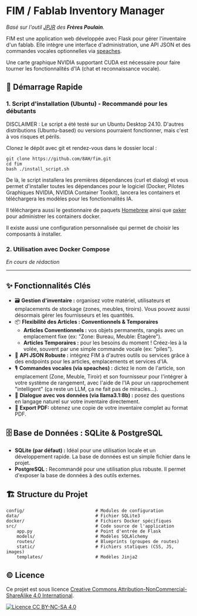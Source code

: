 # FIM / Fablab Inventory Manager

*Basé sur l'outil [JPJR](https://github.com/lfpoulain/jpjr) des **Frères Poulain**.*

FIM est une application web développée avec Flask pour gérer l'inventaire d'un fablab. Elle intègre une interface d'administration, une API JSON et des commandes vocales optionnelles via [speaches](https://github.com/speaches-ai/speaches/).

Une carte graphique NVIDIA supportant CUDA est nécessaire pour faire tourner les fonctionnalités d'IA (chat et reconnaissance vocale).

## 🚀 Démarrage Rapide

### 1. Script d'installation (Ubuntu) - Recommandé pour les débutants

DISCLAIMER : Le script a été testé sur un Ubuntu Desktop 24.10. D'autres distributions (Ubuntu-based) ou versions pourraient fonctionner, mais c'est à vos risques et périls.

Clonez le dépôt avec git et rendez-vous dans le dossier local :

```batch 
git clone https://github.com/8AH/fim.git
cd fim
bash ./install_script.sh
```

De là, le script installera les premières dépendances (curl et dialog) et vous permet d'installer toutes les dépendances pour le logiciel (Docker, Pilotes Graphiques NVIDIA, NVIDIA Container Toolkit), lancera les containers et téléchargera les modèles pour les fonctionnalités IA.

Il téléchargera aussi le gestionnaire de paquets [Homebrew](https://brew.sh/) ainsi que [oxker](https://github.com/mrjackwills/oxker) pour administrer les containers docker.

Il existe aussi une configuration personnalisée qui permet de choisir les composants à installer.

### 2. Utilisation avec Docker Compose

*En cours de rédaction*

---

## ✨ Fonctionnalités Clés

*   🗃️ **Gestion d'inventaire :** organisez votre matériel, utilisateurs et emplacements de stockage (zones, meubles, tiroirs). Vous pouvez aussi désormais gérer les fournisseurs et les quantités.
*   📦 **Flexibilité des Articles : Conventionnels & Temporaires**
    *   **Articles Conventionnels :** vos objets permanents, rangés avec un emplacement fixe (ex: "Zone: Bureau, Meuble: Étagère").
    *   **Articles Temporaires :** pour les besoins du moment ! Créez-les à la volée, souvent par une simple commande vocale (ex: "piles").
*   🔌 **API JSON Robuste :** intégrez FIM à d'autres outils ou services grâce à des endpoints pour les articles, emplacements et services d'IA.
*   🎙️ **Commandes vocales (via speaches) :**  dictez le nom de l'article, son emplacement (Zone, Meuble, Tiroir) et son fournisseur pour l'intégrer à votre système de rangement, avec l'aide de l'IA pour un rapprochement "intelligent" (ça reste un LLM, ça ne fait pas de miracles...).
*   💬 **Dialogue avec vos données (via llama3.1:8b) :** posez des questions en langage naturel sur votre inventaire directement.
*   📄 **Export PDF:** obtenez une copie de votre inventaire complet au format PDF.

## 🗄️ Base de Données : SQLite & PostgreSQL

*   **SQLite (par défaut) :** Idéal pour une utilisation locale et un développement rapide. La base de données est un simple fichier dans le projet.
*   **PostgreSQL :** Recommandé pour une utilisation plus robuste. Il permet d'exposer la base de données à des outils externes.

## 🏗️ Structure du Projet

```
config/                           # Modules de configuration
data/                             # Fichier SQLite3
docker/                           # Fichiers Docker spécifiques
src/                              # Code source de l'application
    app.py                        # Point d'entrée de Flask
    models/                       # Modèles SQLAlchemy
    routes/                       # Blueprints (groupes de routes)
    static/                       # Fichiers statiques (CSS, JS, images)
    templates/                    # Modèles Jinja2
```

## ©️ Licence

Ce projet est sous licence [Creative Commons Attribution-NonCommercial-ShareAlike 4.0 International](http://creativecommons.org/licenses/by-nc-sa/4.0/).

[![Licence CC BY-NC-SA 4.0](https://i.creativecommons.org/l/by-nc-sa/4.0/88x31.png)](http://creativecommons.org/licenses/by-nc-sa/4.0/)

